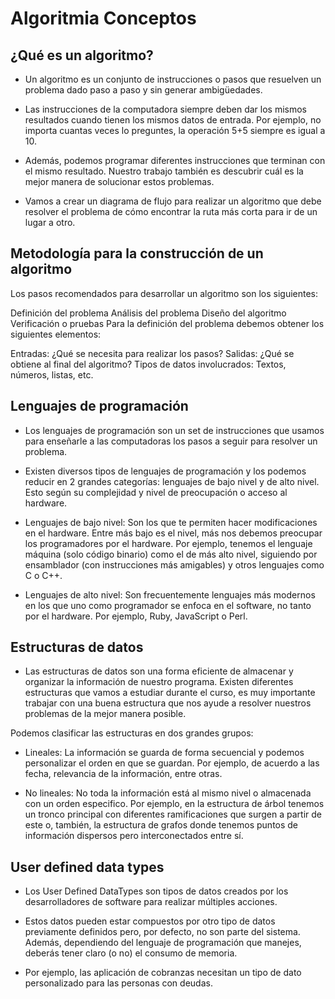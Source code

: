 # Algoritmia Conceptos

## ¿Qué es un algoritmo?
- Un algoritmo es un conjunto de instrucciones o pasos que resuelven un problema dado paso a paso y sin generar ambigüedades.

- Las instrucciones de la computadora siempre deben dar los mismos resultados cuando tienen los mismos datos de entrada. Por ejemplo, no importa cuantas veces lo preguntes, la operación 5+5 siempre es igual a 10.

- Además, podemos programar diferentes instrucciones que terminan con el mismo resultado. Nuestro trabajo también es descubrir cuál es la mejor manera de solucionar estos problemas.

- Vamos a crear un diagrama de flujo para realizar un algoritmo que debe resolver el problema de cómo encontrar la ruta más corta para ir de un lugar a otro.

## Metodología para la construcción de un algoritmo
Los pasos recomendados para desarrollar un algoritmo son los siguientes:

Definición del problema
Análisis del problema
Diseño del algoritmo
Verificación o pruebas
Para la definición del problema debemos obtener los siguientes elementos:

Entradas: ¿Qué se necesita para realizar los pasos?
Salidas: ¿Qué se obtiene al final del algoritmo?
Tipos de datos involucrados: Textos, números, listas, etc.


## Lenguajes de programación
-   Los lenguajes de programación son un set de instrucciones que usamos para enseñarle a las computadoras los pasos a seguir para resolver un problema.

-   Existen diversos tipos de lenguajes de programación y los podemos reducir en 2 grandes categorías: lenguajes de bajo nivel y de alto nivel. Esto según su complejidad y nivel de preocupación o acceso al hardware.

-   Lenguajes de bajo nivel: Son los que te permiten hacer modificaciones en el hardware. Entre más bajo es el nivel, más nos debemos preocupar los programadores por el hardware. Por ejemplo, tenemos el lenguaje máquina (solo código binario) como el de más alto nivel, siguiendo por ensamblador (con instrucciones más amigables) y otros lenguajes como C o C++.

-   Lenguajes de alto nivel: Son frecuentemente lenguajes más modernos en los que uno como programador se enfoca en el software, no tanto por el hardware. Por ejemplo, Ruby, JavaScript o Perl.

## Estructuras de datos
-   Las estructuras de datos son una forma eficiente de almacenar y organizar la información de nuestro programa. Existen diferentes estructuras que vamos a estudiar durante el curso, es muy importante trabajar con una buena estructura que nos ayude a resolver nuestros problemas de la mejor manera posible.

Podemos clasificar las estructuras en dos grandes grupos:

-   Lineales: La información se guarda de forma secuencial y podemos personalizar el orden en que se guardan. Por ejemplo, de acuerdo a las fecha, relevancia de la información, entre otras.

-   No lineales: No toda la información está al mismo nivel o almacenada con un orden especifico. Por ejemplo, en la estructura de árbol tenemos un tronco principal con diferentes ramificaciones que surgen a partir de este o, también, la estructura de grafos donde tenemos puntos de información dispersos pero interconectados entre sí.


## User defined data types
-   Los User Defined DataTypes son tipos de datos creados por los desarrolladores de software para realizar múltiples acciones.

-   Estos datos pueden estar compuestos por otro tipo de datos previamente definidos pero, por defecto, no son parte del sistema. Además, dependiendo del lenguaje de programación que manejes, deberás tener claro (o no) el consumo de memoria.

-   Por ejemplo, las aplicación de cobranzas necesitan un tipo de dato personalizado para las personas con deudas.

